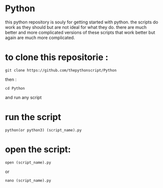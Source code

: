 # Python
this python repository is souly for getting started with python.
the scripts do work as they should but are not ideal for what they do.
there are much better and more complicated versions of these scripts that work better but again are much more complicated.

# to clone this repositorie :

`git clone https://github.com/thepythonscript/Python`

then :


`cd Python`

and run any script


# run the script  

`python(or python3) (script_name).py`


# open the script:

`open (script_name).py`

or

`nano (script_name).py`
